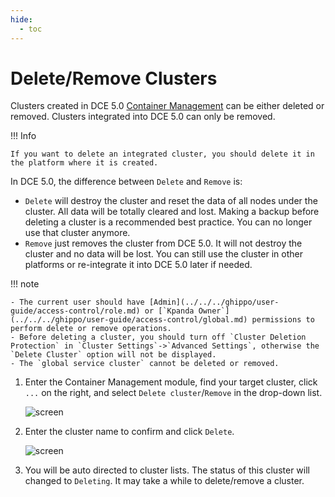 ```yaml
---
hide:
  - toc
---
```


# Delete/Remove Clusters

Clusters created in DCE 5.0 [Container Management](../../intro/index.md) can be either deleted or removed. Clusters integrated into DCE 5.0 can only be removed.

!!! Info

    If you want to delete an integrated cluster, you should delete it in the platform where it is created.

In DCE 5.0, the difference between `Delete` and `Remove` is:

- `Delete` will destroy the cluster and reset the data of all nodes under the cluster. All data will be totally cleared and lost. Making a backup before deleting a cluster is a recommended best practice. You can no longer use that cluster anymore.
- `Remove` just removes the cluster from DCE 5.0. It will not destroy the cluster and no data will be lost. You can still use the cluster in other platforms or re-integrate it into DCE 5.0 later if needed.

!!! note

    - The current user should have [Admin](../../../ghippo/user-guide/access-control/role.md) or [`Kpanda Owner`](../../../ghippo/user-guide/access-control/global.md) permissions to perform delete or remove operations.
    - Before deleting a cluster, you should turn off `Cluster Deletion Protection` in `Cluster Settings`->`Advanced Settings`, otherwise the `Delete Cluster` option will not be displayed.
    - The `global service cluster` cannot be deleted or removed.

1. Enter the Container Management module, find your target cluster, click `...` on the right, and select `Delete cluster`/`Remove` in the drop-down list.

    ![screen](https://docs.daocloud.io/daocloud-docs-images/docs/en/docs/kpanda/images/cluster-delete01.png)

2. Enter the cluster name to confirm and click `Delete`.

    ![screen](https://docs.daocloud.io/daocloud-docs-images/docs/en/docs/kpanda/images/cluster-delete02.png)

3. You will be auto directed to cluster lists. The status of this cluster will changed to `Deleting`. It may take a while to delete/remove a cluster.
